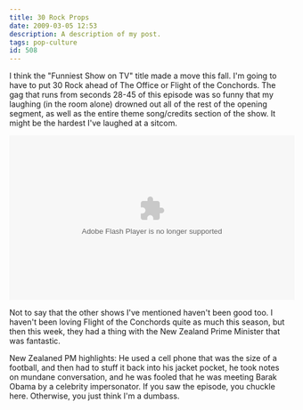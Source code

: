 ```yaml
---
title: 30 Rock Props
date: 2009-03-05 12:53
description: A description of my post.
tags: pop-culture
id: 508
---
```

I think the "Funniest Show on TV" title made a move this fall.  I'm going to have to put 30 Rock ahead of The Office or Flight of the Conchords.  The gag that runs from seconds 28-45 of this episode was so funny that my laughing (in the room alone) drowned out all of the rest of the opening segment, as well as the entire theme song/credits section of the show.  It might be the hardest I've laughed at a sitcom.

<object width="512" height="296"><param name="movie" value="http://www.hulu.com/embed/B2VU3QfAshTthrbUArq1XA"></param><param name="allowFullScreen" value="true"></param><embed src="http://www.hulu.com/embed/B2VU3QfAshTthrbUArq1XA" type="application/x-shockwave-flash" allowFullScreen="true"  width="512" height="296"></embed></object>

Not to say that the other shows I've mentioned haven't been good too.  I haven't been loving Flight of the Conchords quite as much this season, but then this week, they had a thing with the New Zealand Prime Minister that was fantastic.  

New Zealaned PM highlights:  He used a cell phone that was the size of a football, and then had to stuff it back into his jacket pocket, he took notes on mundane conversation, and he was fooled that he was meeting Barak Obama by a celebrity impersonator.  If you saw the episode, you chuckle here.  Otherwise, you just think I'm a dumbass.
